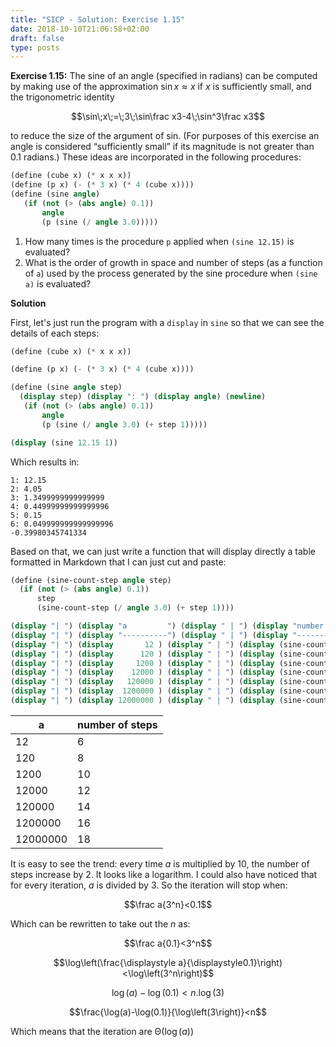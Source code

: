 ```yaml
---
title: "SICP - Solution: Exercise 1.15"
date: 2018-10-10T21:06:58+02:00
draft: false
type: posts
---
```


**Exercise 1.15:** The sine of an angle (specified in radians) can be computed by making use of the approximation ${\sin x\approx x}$ if $x$ is sufficiently small, and the trigonometric identity

$$\sin\;x\;=\;3\;\sin\frac x3-4\;\sin^3\frac x3$$

to reduce the size of the argument of sin. (For purposes of this exercise an angle is considered “sufficiently small” if its magnitude is not greater than 0.1 radians.) These ideas are incorporated in the following procedures:

```scheme
(define (cube x) (* x x x))
(define (p x) (- (* 3 x) (* 4 (cube x))))
(define (sine angle)
   (if (not (> (abs angle) 0.1))
       angle
       (p (sine (/ angle 3.0)))))
```

1. How many times is the procedure `p` applied when `(sine 12.15)` is evaluated?
2. What is the order of growth in space and number of steps (as a function of `a`) used by the process generated by the sine procedure when `(sine a)` is evaluated?

**Solution**

First, let's just run the program with a `display` in `sine` so that we can see the details of each steps:

```scheme
(define (cube x) (* x x x))

(define (p x) (- (* 3 x) (* 4 (cube x))))

(define (sine angle step)
  (display step) (display ": ") (display angle) (newline)
   (if (not (> (abs angle) 0.1))
       angle
       (p (sine (/ angle 3.0) (+ step 1)))))

(display (sine 12.15 1))
```

Which results in:

```
1: 12.15
2: 4.05
3: 1.3499999999999999
4: 0.44999999999999996
5: 0.15
6: 0.049999999999999996
-0.39980345741334
```

Based on that, we can just write a function that will display directly a table formatted in Markdown that I can just cut and paste:

```scheme
(define (sine-count-step angle step)
  (if (not (> (abs angle) 0.1))
      step
      (sine-count-step (/ angle 3.0) (+ step 1))))

(display "| ") (display "a         ") (display " | ") (display "number of steps              ") (display " |") (newline)
(display "| ") (display "----------") (display " | ") (display "-----------------------------") (display " |") (newline)
(display "| ") (display       12 ) (display " | ") (display (sine-count-step       12 1)) (display " |") (newline)
(display "| ") (display      120 ) (display " | ") (display (sine-count-step      120 1)) (display " |") (newline)
(display "| ") (display     1200 ) (display " | ") (display (sine-count-step     1200 1)) (display " |") (newline)
(display "| ") (display    12000 ) (display " | ") (display (sine-count-step    12000 1)) (display " |") (newline)
(display "| ") (display   120000 ) (display " | ") (display (sine-count-step   120000 1)) (display " |") (newline)
(display "| ") (display  1200000 ) (display " | ") (display (sine-count-step  1200000 1)) (display " |") (newline)
(display "| ") (display 12000000 ) (display " | ") (display (sine-count-step 12000000 1)) (display " |") (newline)
```

| a        | number of steps |
| -------- | --------------- |
| 12       | 6               |
| 120      | 8               |
| 1200     | 10              |
| 12000    | 12              |
| 120000   | 14              |
| 1200000  | 16              |
| 12000000 | 18              |

It is easy to see the trend: every time $a$ is multiplied by 10, the number of steps increase by 2. It looks like a logarithm. I could also have noticed that for every iteration, $a$ is divided by 3. So the iteration will stop when:

$$\frac a{3^n}<0.1$$

Which can be rewritten to take out the $n$ as:

$$\frac a{0.1}<3^n$$

$$\log\left(\frac{\displaystyle a}{\displaystyle0.1}\right)<\log\left(3^n\right)$$

$$\log(a)-\log(0.1)<n.\log\left(3\right)$$

$$\frac{\log(a)-\log(0.1)}{\log\left(3\right)}<n$$

Which means that the iteration are ${\mathrm\Theta(\log(a))}$